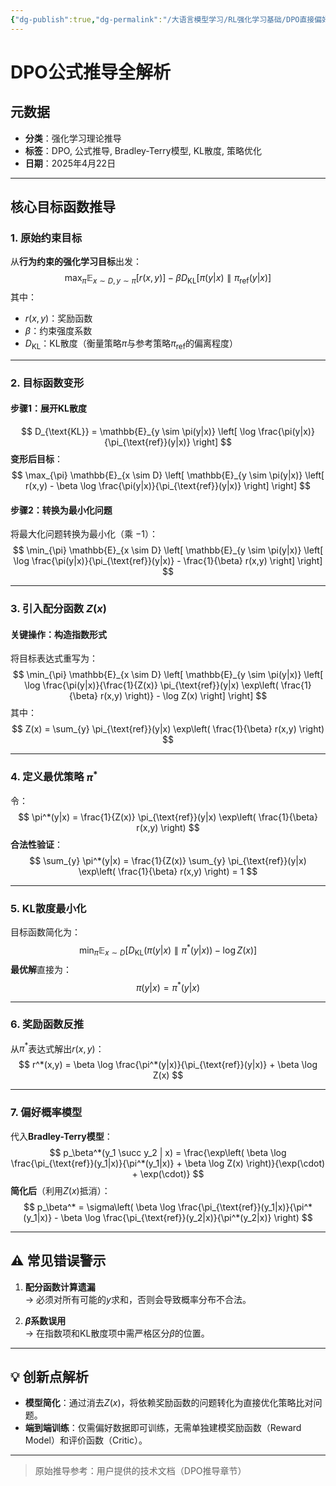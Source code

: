 ```yaml
---
{"dg-publish":true,"dg-permalink":"/大语言模型学习/RL强化学习基础/DPO直接偏好优化/DPO公式推导","dg-home":false,"dg-description":"在此输入笔记的描述","dg-hide":false,"dg-hide-title":false,"dg-show-backlinks":true,"dg-show-local-graph":true,"dg-show-inline-title":true,"dg-pinned":false,"dg-passphrase":"在此输入访问密码","dg-enable-mathjax":false,"dg-enable-mermaid":false,"dg-enable-uml":false,"dg-note-icon":0,"dg-enable-dataview":false,"tags":["NLP"],"permalink":"/大语言模型学习/RL强化学习基础/DPO直接偏好优化/DPO公式推导/","dgShowBacklinks":true,"dgShowLocalGraph":true,"dgShowInlineTitle":true,"dgPassFrontmatter":true,"noteIcon":0,"created":"2025-04-22T22:33:02.000+08:00","updated":"2025-04-22T22:46:13.319+08:00"}
---
```




# DPO公式推导全解析

## 元数据
- **分类**：强化学习理论推导  
- **标签**：DPO, 公式推导, Bradley-Terry模型, KL散度, 策略优化  
- **日期**：2025年4月22日  

---


## 核心目标函数推导

### 1. 原始约束目标
从**行为约束的强化学习目标**出发：
$$
\max_{\pi} \mathbb{E}_{x \sim D, y \sim \pi} \left[ r(x,y) \right] - \beta D_{\text{KL}} \left[ \pi(y|x) \parallel \pi_{\text{ref}}(y|x) \right]
$$
其中：
- $r(x,y)$：奖励函数  
- $\beta$：约束强度系数  
- $D_{\text{KL}}$：KL散度（衡量策略$\pi$与参考策略$\pi_{\text{ref}}$的偏离程度）

---


### 2. 目标函数变形

#### 步骤1：展开KL散度
$$
D_{\text{KL}} = \mathbb{E}_{y \sim \pi(y|x)} \left[ \log \frac{\pi(y|x)}{\pi_{\text{ref}}(y|x)} \right]
$$
**变形后目标**：
$$
\max_{\pi} \mathbb{E}_{x \sim D} \left[ \mathbb{E}_{y \sim \pi(y|x)} \left[ r(x,y) - \beta \log \frac{\pi(y|x)}{\pi_{\text{ref}}(y|x)} \right] \right]
$$


#### 步骤2：转换为最小化问题
将最大化问题转换为最小化（乘 $-1$）：
$$
\min_{\pi} \mathbb{E}_{x \sim D} \left[ \mathbb{E}_{y \sim \pi(y|x)} \left[ \log \frac{\pi(y|x)}{\pi_{\text{ref}}(y|x)} - \frac{1}{\beta} r(x,y) \right] \right]
$$

---


### 3. 引入配分函数 $Z(x)$

#### 关键操作：构造指数形式
将目标表达式重写为：
$$
\min_{\pi} \mathbb{E}_{x \sim D} \left[ \mathbb{E}_{y \sim \pi(y|x)} \left[ \log \frac{\pi(y|x)}{\frac{1}{Z(x)} \pi_{\text{ref}}(y|x) \exp\left( \frac{1}{\beta} r(x,y) \right)} - \log Z(x) \right] \right]
$$
其中：
$$
Z(x) = \sum_{y} \pi_{\text{ref}}(y|x) \exp\left( \frac{1}{\beta} r(x,y) \right)
$$

---


### 4. 定义最优策略 $\pi^*$
令：
$$
\pi^*(y|x) = \frac{1}{Z(x)} \pi_{\text{ref}}(y|x) \exp\left( \frac{1}{\beta} r(x,y) \right)
$$
**合法性验证**：
$$
\sum_{y} \pi^*(y|x) = \frac{1}{Z(x)} \sum_{y} \pi_{\text{ref}}(y|x) \exp\left( \frac{1}{\beta} r(x,y) \right) = 1
$$

---


### 5. KL散度最小化
目标函数简化为：
$$
\min_{\pi} \mathbb{E}_{x \sim D} \left[ D_{\text{KL}} \left( \pi(y|x) \parallel \pi^*(y|x) \right) - \log Z(x) \right]
$$
**最优解**直接为：
$$
\pi(y|x) = \pi^*(y|x)
$$

---


### 6. 奖励函数反推
从$\pi^*$表达式解出$r(x,y)$：
$$
r^*(x,y) = \beta \log \frac{\pi^*(y|x)}{\pi_{\text{ref}}(y|x)} + \beta \log Z(x)
$$

---


### 7. 偏好概率模型
代入**Bradley-Terry模型**：
$$
p_\beta^*(y_1 \succ y_2 | x) = \frac{\exp\left( \beta \log \frac{\pi_{\text{ref}}(y_1|x)}{\pi^*(y_1|x)} + \beta \log Z(x) \right)}{\exp(\cdot) + \exp(\cdot)}
$$
**简化后**（利用$Z(x)$抵消）：
$$
p_\beta^* = \sigma\left( \beta \log \frac{\pi_{\text{ref}}(y_1|x)}{\pi^*(y_1|x)} - \beta \log \frac{\pi_{\text{ref}}(y_2|x)}{\pi^*(y_2|x)} \right)
$$

---


## ⚠ 常见错误警示
1. **配分函数计算遗漏**  
   → 必须对所有可能的$y$求和，否则会导致概率分布不合法。

2. **$\beta$系数误用**  
   → 在指数项和KL散度项中需严格区分$\beta$的位置。

---


## 💡 创新点解析
- **模型简化**：通过消去$Z(x)$，将依赖奖励函数的问题转化为直接优化策略比对问题。
- **端到端训练**：仅需偏好数据即可训练，无需单独建模奖励函数（Reward Model）和评价函数（Critic）。

---

> 原始推导参考：用户提供的技术文档（DPO推导章节）
